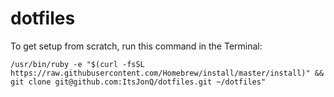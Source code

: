 # dotfiles

To get setup from scratch, run this command in the Terminal:

```
/usr/bin/ruby -e "$(curl -fsSL https://raw.githubusercontent.com/Homebrew/install/master/install)" && git clone git@github.com:ItsJonQ/dotfiles.git ~/dotfiles"
```
